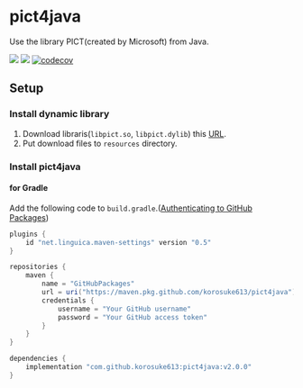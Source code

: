 # pict4java
Use the library PICT(created by Microsoft) from Java.

[![](https://img.shields.io/badge/GitHub%20Package%20Registry-enable-brightgreen.svg?logo=github)](https://github.com/korosuke613/pict4java/packages/69597) [![](https://img.shields.io/badge/GitHub%20Actions-enable-brightgreen.svg?logo=github)](https://github.com/korosuke613/pict4java/packages/69597) [![codecov](https://codecov.io/gh/korosuke613/pict4java/branch/master/graph/badge.svg)](https://codecov.io/gh/korosuke613/pict4java)


## Setup

### Install dynamic library
1. Download libraris(`libpict.so`, `libpict.dylib`) this [URL](https://github.com/korosuke613/pict4java/releases/tag/pict%40096352f).
2. Put download files to `resources` directory.

### Install pict4java

#### for Gradle
Add the following code to `build.gradle`.([Authenticating to GitHub Packages](https://help.github.com/en/github/managing-packages-with-github-packages/configuring-gradle-for-use-with-github-packages#authenticating-to-github-packages))
```gradle:build.gradle
plugins {
    id "net.linguica.maven-settings" version "0.5"
}

repositories {
    maven {
        name = "GitHubPackages"
        url = uri("https://maven.pkg.github.com/korosuke613/pict4java")
        credentials {
            username = "Your GitHub username"
            password = "Your GitHub access token"
        }
    }
}

dependencies {
    implementation "com.github.korosuke613:pict4java:v2.0.0"
}
```

